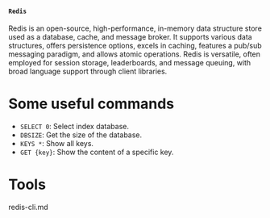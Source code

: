 #### `Redis`

Redis is an open-source, high-performance, in-memory data structure store used as a database, cache, and message broker. It supports various data structures, offers persistence options, excels in caching, features a pub/sub messaging paradigm, and allows atomic operations. Redis is versatile, often employed for session storage, leaderboards, and message queuing, with broad language support through client libraries.


# Some useful commands
- `SELECT 0`: Select index database.
- `DBSIZE`: Get the size of the database.
- `KEYS *`: Show all keys.
- `GET {key}`: Show the content of a specific key.

# Tools

redis-cli.md
